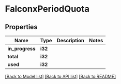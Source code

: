 # FalconxPeriodQuota

## Properties

Name | Type | Description | Notes
------------ | ------------- | ------------- | -------------
**in_progress** | **i32** |  | 
**total** | **i32** |  | 
**used** | **i32** |  | 

[[Back to Model list]](../README.md#documentation-for-models) [[Back to API list]](../README.md#documentation-for-api-endpoints) [[Back to README]](../README.md)


